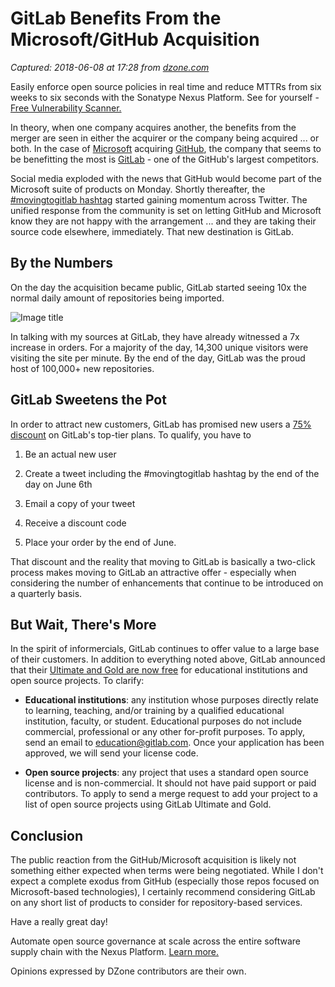 # GitLab Benefits From the Microsoft/GitHub Acquisition

_Captured: 2018-06-08 at 17:28 from [dzone.com](https://dzone.com/articles/gitlab-benefits-from-githubmicrosoft-acquisition?edition=381200&utm_source=Daily%20Digest&utm_medium=email&utm_campaign=Daily%20Digest%202018-06-07)_

Easily enforce open source policies in real time and reduce MTTRs from six weeks to six seconds with the Sonatype Nexus Platform. See for yourself - [Free Vulnerability Scanner.](https://dzone.com/go?i=290455&u=https%3A%2F%2Fwww.sonatype.com%2Fsoftware-bill-of-materials%3Futm_campaign%3Ddzone%252520-%252520AHC%26utm_source%3DDZone%252520-%252520AHC%2525202018%26utm_medium%3DDZone%252520-%252520AHC%2525202018)

In theory, when one company acquires another, the benefits from the merger are seen in either the acquirer or the company being acquired ... or both. In the case of [Microsoft](https://en.wikipedia.org/wiki/Microsoft) acquiring [GitHub](https://en.wikipedia.org/wiki/GitHub), the company that seems to be benefitting the most is [GitLab](https://en.wikipedia.org/wiki/GitLab) \- one of the GitHub's largest competitors.

Social media exploded with the news that GitHub would become part of the Microsoft suite of products on Monday. Shortly thereafter, the [#movingtogitlab hashtag](https://twitter.com/search?q=%23movingtogitlab) started gaining momentum across Twitter. The unified response from the community is set on letting GitHub and Microsoft know they are not happy with the arrangement ... and they are taking their source code elsewhere, immediately. That new destination is GitLab.

## By the Numbers

On the day the acquisition became public, GitLab started seeing 10x the normal daily amount of repositories being imported.

![Image title](https://i.imgur.com/8VnmVHx.png)

In talking with my sources at GitLab, they have already witnessed a 7x increase in orders. For a majority of the day, 14,300 unique visitors were visiting the site per minute. By the end of the day, GitLab was the proud host of 100,000+ new repositories.

## GitLab Sweetens the Pot

In order to attract new customers, GitLab has promised new users a [75% discount](https://about.gitlab.com/2018/06/03/movingtogitlab/) on GitLab's top-tier plans. To qualify, you have to

  1. Be an actual new user

  2. Create a tweet including the #movingtogitlab hashtag by the end of the day on June 6th

  3. Email a copy of your tweet

  4. Receive a discount code

  5. Place your order by the end of June.

That discount and the reality that moving to GitLab is basically a two-click process makes moving to GitLab an attractive offer - especially when considering the number of enhancements that continue to be introduced on a quarterly basis.

## But Wait, There's More

In the spirit of informercials, GitLab continues to offer value to a large base of their customers. In addition to everything noted above, GitLab announced that their [Ultimate and Gold are now free](https://about.gitlab.com/2018/06/05/gitlab-ultimate-and-gold-free-for-education-and-open-source/) for educational institutions and open source projects. To clarify:

  * **Educational institutions**: any institution whose purposes directly relate to learning, teaching, and/or training by a qualified educational institution, faculty, or student. Educational purposes do not include commercial, professional or any other for-profit purposes. To apply, send an email to education@gitlab.com. Once your application has been approved, we will send your license code.

  * **Open source projects**: any project that uses a standard open source license and is non-commercial. It should not have paid support or paid contributors. To apply to send a merge request to add your project to a list of open source projects using GitLab Ultimate and Gold.

## Conclusion

The public reaction from the GitHub/Microsoft acquisition is likely not something either expected when terms were being negotiated. While I don't expect a complete exodus from GitHub (especially those repos focused on Microsoft-based technologies), I certainly recommend considering GitLab on any short list of products to consider for repository-based services.

Have a really great day!

Automate open source governance at scale across the entire software supply chain with the Nexus Platform. [Learn more.](https://dzone.com/go?i=290456&u=https%3A%2F%2Fwww.sonatype.com%2Fwp-enforce-open-source-policies-with-confidence)

Opinions expressed by DZone contributors are their own.
